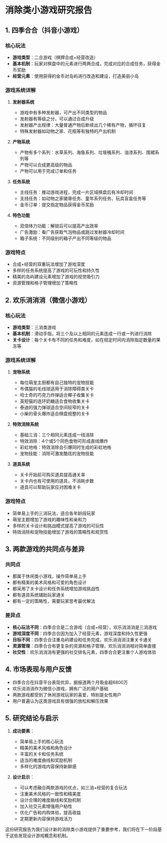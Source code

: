 # 消除类小游戏研究报告

## 1. 四季合合（抖音小游戏）

### 核心玩法
- **游戏类型**：二合游戏（棋牌合成+经营改造）
- **基本机制**：玩家对棋盘中的元素进行两两合成，完成对应的合成任务，获得金币奖励
- **经营元素**：使用获得的金币对岛屿进行改造和建设，打造美丽小岛

### 游戏系统详解
1. **发射器系统**
   - 游戏中有多种发射器，可产出不同类型的物品
   - 发射器有等级之分，可以通过合成升级
   - 发射器产出规律：大量普通产物后断续出几个稀有产物，循环往复
   - 特殊发射器如动物之家、花瓶等有独特的产出机制

2. **产物系统**
   - 产物有多个系列：水草系列、海鱼系列、垃圾桶系列、油漆系列、围裙系列等
   - 产物可以合成更高级的物品
   - 产物可以用于完成订单和任务

3. **任务系统**
   - 主线任务：推动游戏进程，完成一片区域棋盘后有冷却时间
   - 支线任务：如动物之家徽章任务、童年系列任务、玩具盲盒任务等
   - 金币订单：提交指定物品获得金币奖励

4. **特色功能**
   - 双倍体力功能：解锁后可以提高产出效率
   - 广告激励：看广告获取气泡物品或跳过发射器冷却时间
   - 箱子系统：不同级别的箱子产出不同等级的物品

### 游戏特点
- 合成+经营的双重玩法增加了游戏深度
- 多样的任务系统提高了游戏的可玩性和持久性
- 精美的岛屿建设元素增加了游戏的视觉吸引力
- 资源管理和格子管理增加了策略性

## 2. 欢乐消消消（微信小游戏）

### 核心玩法
- **游戏类型**：三消类游戏
- **基本机制**：滑动手指，将三个及以上相同的元素连成一行或一列进行消除
- **关卡设计**：每个关卡有不同的任务和难度，如在规定时间内消除指定数量的果冻等

### 游戏系统详解
1. **宠物系统**
   - 每位萌宠主厨都有自己独特的宠物技能
   - 布偶猫的毛线球适用于消除障碍类关卡
   - 哈士奇的巧克力炸弹适合椰子收集关卡
   - 英短猫的连环奶糖适合食物收集关卡
   - 泰迪的强力弹球适合空间较窄的关卡
   - 小柴的骨头爆炸适合棋盘规整的关卡

2. **特效消除系统**
   - 基础三消：三个相同元素连成一线消除
   - 特效消除：4个或5个同色食物可形成直线爆炸
   - 彩虹地格：特效消除会引爆同时生成的彩虹地格
   - 宠物技能：消除可激发酷炫的宠物技能

3. **道具系统**
   - 关卡开始前可购买道具提高通关率
   - 关卡内也有可使用的道具，不消耗步数
   - 道具可以帮助玩家应对困难关卡

### 游戏特点
- 简单易上手的三消玩法，适合各年龄段玩家
- 萌宠主题增加了游戏的趣味性和亲和力
- 多样的关卡设计和挑战模式提高了游戏的可玩性
- 特效消除和宠物技能增加了游戏的策略性和观赏性

## 3. 两款游戏的共同点与差异

### 共同点
- 都属于休闲类小游戏，操作简单易上手
- 都有精美的美术风格和可爱的角色设计
- 都采用了关卡设计和任务系统增加游戏挑战性
- 都有道具系统辅助玩家通关
- 都有一定的策略性，需要玩家思考最优解法

### 差异点
- **核心玩法不同**：四季合合是二合游戏（合成+经营），欢乐消消消是三消游戏
- **游戏深度不同**：四季合合因为加入了经营元素，游戏深度和持久性更强
- **目标不同**：四季合合注重岛屿建设和任务完成，欢乐消消消注重关卡通关
- **资源管理**：四季合合有更复杂的资源和格子管理，欢乐消消消相对简单直接
- **社交性**：欢乐消消消有更强的社交排名元素，四季合合更注重个人游戏体验

## 4. 市场表现与用户反馈

- 四季合合在抖音平台表现优异，据报道两个月吸金超6800万
- 欢乐消消消作为微信小游戏，拥有广泛的用户基础
- 两款游戏都受到了休闲游戏玩家的喜爱，特别是女性用户
- 用户普遍认为这类游戏具有很强的放松和解压效果

## 5. 研究结论与启示

1. **成功要素**：
   - 简单易上手的核心玩法
   - 精美的美术风格和角色设计
   - 丰富的关卡和任务系统
   - 适当的难度曲线和奖励机制
   - 多样化的游戏内容保持新鲜感

2. **设计启示**：
   - 可以考虑融合两款游戏的优点，如三消+经营的复合玩法
   - 注重美术风格的一致性和精美度
   - 设计合理的难度曲线和奖励机制
   - 加入社交元素增强用户粘性
   - 优化广告和内购体验，提高收益
   - 定期更新内容保持游戏活力

这份研究报告为我们设计新的消除类小游戏提供了重要参考，我们将在下一阶段基于这些发现设计游戏概念和机制。
